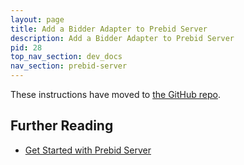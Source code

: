 ```yaml
---
layout: page
title: Add a Bidder Adapter to Prebid Server
description: Add a Bidder Adapter to Prebid Server
pid: 28
top_nav_section: dev_docs
nav_section: prebid-server
---
```


<div class="bs-docs-section" markdown="1">

These instructions have moved to [the GitHub repo](https://github.com/prebid/prebid-server/blob/master/docs/developers/add-new-bidder.md).

## Further Reading

+ [Get Started with Prebid Server]({{site.baseurl}}/dev-docs/get-started-with-prebid-server.html)

</div>
